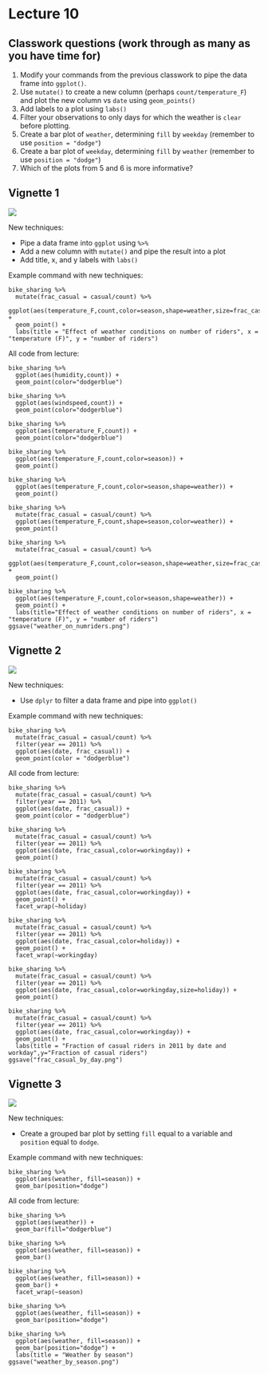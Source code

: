 # Lecture 10

## Classwork questions (work through as many as you have time for)
1. Modify your commands from the previous classwork to pipe the data frame into `ggplot()`.
2. Use `mutate()` to create a new column (perhaps `count/temperature_F`) and plot the new column vs `date` using `geom_points()`
3. Add labels to a plot using `labs()`
4. Filter your observations to only days for which the weather is `clear` before plotting.
5. Create a bar plot of `weather`, determining `fill` by `weekday` (remember to use `position = "dodge"`)
6. Create a bar plot of `weekday`, determining `fill` by `weather` (remember to use `position = "dodge"`)
7. Which of the plots from 5 and 6 is more informative?

## Vignette 1 

![](https://github.com/juliaolivieri/COMP_162/blob/7f245a8eb4587db5c4e43a9707ba4692989cc715/lecture10/plots/vignette1.png)

New techniques:
* Pipe a data frame into `ggplot` using `%>%`
* Add a new column with `mutate()` and pipe the result into a plot
* Add title, x, and y labels with `labs()`

Example command with new techniques:
```
bike_sharing %>%
  mutate(frac_casual = casual/count) %>%
  ggplot(aes(temperature_F,count,color=season,shape=weather,size=frac_casual)) +
  geom_point() +
  labs(title = "Effect of weather conditions on number of riders", x = "temperature (F)", y = "number of riders")
```

All code from lecture:
```
bike_sharing %>%
  ggplot(aes(humidity,count)) +
  geom_point(color="dodgerblue")

bike_sharing %>%
  ggplot(aes(windspeed,count)) +
  geom_point(color="dodgerblue")
  
bike_sharing %>%
  ggplot(aes(temperature_F,count)) +
  geom_point(color="dodgerblue")

bike_sharing %>%
  ggplot(aes(temperature_F,count,color=season)) +
  geom_point()

bike_sharing %>%
  ggplot(aes(temperature_F,count,color=season,shape=weather)) +
  geom_point()

bike_sharing %>%
  mutate(frac_casual = casual/count) %>%
  ggplot(aes(temperature_F,count,shape=season,color=weather)) +
  geom_point()

bike_sharing %>%
  mutate(frac_casual = casual/count) %>%
  ggplot(aes(temperature_F,count,color=season,shape=weather,size=frac_casual)) +
  geom_point()

bike_sharing %>%
  ggplot(aes(temperature_F,count,color=season,shape=weather)) +
  geom_point() + 
  labs(title="Effect of weather conditions on number of riders", x = "temperature (F)", y = "number of riders")
ggsave("weather_on_numriders.png")
```

## Vignette 2

![](https://github.com/juliaolivieri/COMP_162/blob/7f245a8eb4587db5c4e43a9707ba4692989cc715/lecture10/plots/vignette2.png)


New techniques:
* Use `dplyr` to filter a data frame and pipe into `ggplot()`

Example command with new techniques:
```
bike_sharing %>%
  mutate(frac_casual = casual/count) %>%
  filter(year == 2011) %>%
  ggplot(aes(date, frac_casual)) + 
  geom_point(color = "dodgerblue") 
```

All code from lecture:
```
bike_sharing %>%
  mutate(frac_casual = casual/count) %>%
  filter(year == 2011) %>%
  ggplot(aes(date, frac_casual)) + 
  geom_point(color = "dodgerblue") 

bike_sharing %>%
  mutate(frac_casual = casual/count) %>%
  filter(year == 2011) %>%
  ggplot(aes(date, frac_casual,color=workingday)) + 
  geom_point() 

bike_sharing %>%
  mutate(frac_casual = casual/count) %>%
  filter(year == 2011) %>%
  ggplot(aes(date, frac_casual,color=workingday)) + 
  geom_point() +
  facet_wrap(~holiday)

bike_sharing %>%
  mutate(frac_casual = casual/count) %>%
  filter(year == 2011) %>%
  ggplot(aes(date, frac_casual,color=holiday)) + 
  geom_point() +
  facet_wrap(~workingday)

bike_sharing %>%
  mutate(frac_casual = casual/count) %>%
  filter(year == 2011) %>%
  ggplot(aes(date, frac_casual,color=workingday,size=holiday)) + 
  geom_point() 

bike_sharing %>%
  mutate(frac_casual = casual/count) %>%
  filter(year == 2011) %>%
  ggplot(aes(date, frac_casual,color=workingday)) + 
  geom_point() + 
  labs(title = "Fraction of casual riders in 2011 by date and workday",y="Fraction of casual riders")
ggsave("frac_casual_by_day.png")
```

## Vignette 3

![](https://github.com/juliaolivieri/COMP_162/blob/7f245a8eb4587db5c4e43a9707ba4692989cc715/lecture10/plots/vignette3.png)


New techniques:
* Create a grouped bar plot by setting `fill` equal to a variable and `position` equal to `dodge`.

Example command with new techniques:
```
bike_sharing %>%
  ggplot(aes(weather, fill=season)) +
  geom_bar(position="dodge")
```

All code from lecture:
```
bike_sharing %>%
  ggplot(aes(weather)) +
  geom_bar(fill="dodgerblue")

bike_sharing %>%
  ggplot(aes(weather, fill=season)) +
  geom_bar()

bike_sharing %>%
  ggplot(aes(weather, fill=season)) +
  geom_bar() +
  facet_wrap(~season)

bike_sharing %>%
  ggplot(aes(weather, fill=season)) +
  geom_bar(position="dodge")

bike_sharing %>%
  ggplot(aes(weather, fill=season)) +
  geom_bar(position="dodge") +
  labs(title = "Weather by season")
ggsave("weather_by_season.png")
```
